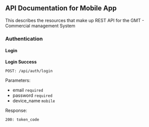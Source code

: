 ## API Documentation for Mobile App

This describes the resources that make up REST API for the GMT - Commercial management System

### Authentication
#### Login

**Login Success**

    POST: /api/auth/login
Parameters:
 - email `required`
 - password `required`
 - device_name `mobile`

Response:

    200: token_code
